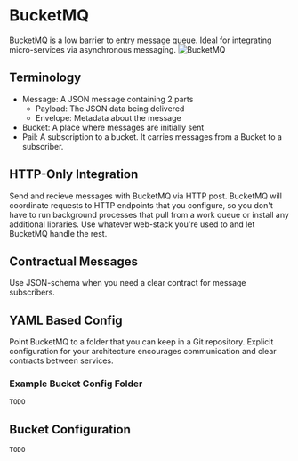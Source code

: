 # BucketMQ
BucketMQ is a low barrier to entry message queue.
Ideal for integrating micro-services via asynchronous messaging.
![BucketMQ](https://media.giphy.com/media/PJnZwj2O7LKHC/giphy.gif)

## Terminology
- Message: A JSON message containing 2 parts
  - Payload: The JSON data being delivered
  - Envelope: Metadata about the message
- Bucket: A place where messages are initially sent
- Pail: A subscription to a bucket. It carries messages from a Bucket to a subscriber.

## HTTP-Only Integration
Send and recieve messages with BucketMQ via HTTP post.
BucketMQ will coordinate requests to HTTP endpoints that you configure, so you don't have to run
background processes that pull from a work queue or install any additional libraries.
Use whatever web-stack you're used to and let BucketMQ handle the rest.

## Contractual Messages
Use JSON-schema when you need a clear contract for message subscribers.

## YAML Based Config
Point BucketMQ to a folder that you can keep in a Git repository.
Explicit configuration for your architecture encourages communication and clear contracts
between services.

### Example Bucket Config Folder
```
TODO
```

## Bucket Configuration
```
TODO
```
